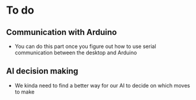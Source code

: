 # To do

## Communication with Arduino

- You can do this part once you figure out how to use serial communication between the desktop and Arduino

## AI decision making

- We kinda need to find a better way for our AI to decide 
on which moves to make